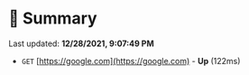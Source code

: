 # 📖 Summary
Last updated: **12/28/2021, 9:07:49 PM**

- `GET` [https://google.com](https://google.com) - **Up** (122ms)
